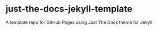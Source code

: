 # just-the-docs-jekyll-template
A template repo for GitHub Pages using Just The Docs theme for Jekyll
